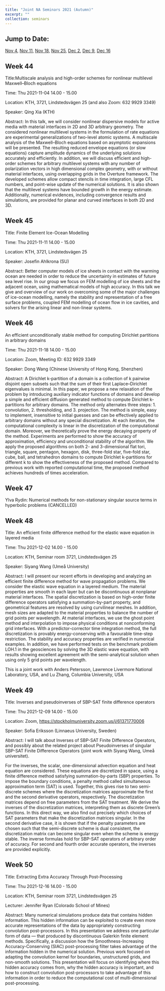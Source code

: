 ```yaml
---
title: "Joint NA Seminars 2021 (Autumn)"
excerpt: ""
collection: seminars
---
```


## Jump to Date: 
[Nov 4](#week-44), [Nov 11](#week-45), [Nov 18](#week-46), [Nov 25](#week-47), [Dec 2](#week-48), [Dec 9](#week-49), [Dec 16](#week-49)

## Week 44

Title:Multiscale analysis and high-order schemes for nonlinear multilevel Maxwell–Bloch equations

Time: Thu 2021-11-04 14.00 - 15.00

Location: KTH, 3721, Lindstedsvägen 25 (and also Zoom: 632 9929 3349)

Speaker: Qing Xia (KTH)

Abstract: In this talk, we will consider nonlinear dispersive models for active media with material interfaces in 2D and 3D arbitrary geometry. The considered nonlinear multilevel systems in the formulation of rate equations are experimental generalizations of two-level atomic systems. A multiscale analysis of the Maxwell–Bloch equations based on asymptotic expansions will be presented. The resulting reduced envelope equations (or slow equations) capture amplitude dynamics of the underlying solutions accurately and efficiently. In addition, we will discuss efficient and high-order schemes for arbitrary multilevel systems with any number of polarization vectors in high dimensional complex geometry, with or without material interfaces, using overlapping grids in the Overture framework. The developed schemes allow compact stencils in time integration, large CFL numbers, and point-wise update of the numerical solutions. It is also shown that the multilevel systems have bounded growth in the energy estimate. Additionally, numerical evidences, including convergence results and simulations, are provided for planar and curved interfaces in both 2D and 3D.

## Week 45

Title: Finite Element Ice-Ocean Modelling

Time: Thu 2021-11-11 14.00 - 15.00

Location: KTH, 3721, Lindstedsvägen 25

Speaker: Josefin Ahlkrona (SU)

Abstract: Better computer models of ice sheets in contact with the warming ocean are needed in order to reduce the uncertainty in estimates of future sea level rise. In our group we focus on FEM modelling of ice sheets and the adjacent ocean, using mathematical models of high accuracy. In this talk we give and overview of our work on overcoming some of the major challenges of ice-ocean modelling, namely the stability and representation of a free surface problems, coupled FEM modelling of ocean flow in ice cavities, and solvers for the arising linear and non-linear systems.

## Week 46

An efficient unconditionally stable method for computing Dirichlet partitions in arbitrary domains

Time: Thu 2021-11-18 14.00 - 15.00

Location: Zoom, Meeting ID: 632 9929 3349

Speaker: Dong Wang (Chinese University of Hong Kong, Shenzhen)

Abstract: A Dirichlet k-partition of a domain is a collection of k pairwise disjoint open subsets such that the sum of their first Laplace–Dirichlet eigenvalues is minimal. In this paper, we propose a new relaxation of the problem by introducing auxiliary indicator functions of domains and develop a simple and efficient diffusion generated method to compute Dirichlet k-partitions for arbitrary domains. The method only alternates three steps: 1. convolution, 2. thresholding, and 3. projection. The method is simple, easy to implement, insensitive to initial guesses and can be effectively applied to arbitrary domains without any special discretization. At each iteration, the computational complexity is linear in the discretization of the computational domain. Moreover, we theoretically prove the energy decaying property of the method. Experiments are performed to show the accuracy of approximation, efficiency and unconditional stability of the algorithm. We apply the proposed algorithms on both 2- and 3-dimensional flat tori, triangle, square, pentagon, hexagon, disk, three-fold star, five-fold star, cube, ball, and tetrahedron domains to compute Dirichlet k-partitions for different k to show the effectiveness of the proposed method. Compared to previous work with reported computational time, the proposed method achieves hundreds of times acceleration.

## Week 47

Ylva Rydin: Numerical methods for non-stationary singular source terms in hyperbolic problems (CANCELLED)

## Week 48

Title: An efficient finite difference method for the elastic wave equation in layered media

Time: Thu 2021-12-02 14.00 - 15.00

Location: KTH, Seminar room 3721, Lindstedsvägen 25

Speaker: Siyang Wang (Umeå University)

Abstract: I will present our recent efforts in developing and analyzing an efficient finite difference method for wave propagation problems. We consider the elastic wave equation in a layered medium. The material properties are smooth in each layer but can be discontinuous at nonplanar material interfaces. The spatial discretization is based on high-order finite difference operators satisfying a summation-by-part property, and geometrical features are resolved by using curvilinear meshes. In addition, mesh sizes are adapted to the material properties to balance the number of grid points per wavelength. At material interfaces, we use the ghost point method and interpolation to impose physical conditions at nonconforming grid interfaces. With a predictor-corrector time integration method, the full discretization is provably energy-conserving with a favourable time-step restriction. The stability and accuracy properties are verified in numerical examples. In addition, we have performed tests on the benchmark problem LOH.1 in the geosciences by solving the 3D elastic wave equation, with results showing excellent agreement with the semi-analytical solution when using only 5 grid points per wavelength.

This is a joint work with Anders Petersson, Lawrence Livermore National Laboratory, USA, and Lu Zhang, Columbia University, USA

## Week 49

Title: Inverses and pseudoinverses of SBP-SAT finite difference operators

Time: Thu 2021-12-09 14.00 - 15.00

Location: Zoom, https://stockholmuniversity.zoom.us/j/61371770006

Speaker: Sofia Eriksson (Linnaeus University, Sweden)

Abstract: I will talk about Inverses of SBP-SAT Finite Difference Operators, and possibly about the related project about Pseudoinverses of singular SBP-SAT Finite Difference Operators (joint work with Siyang Wang, Umeå universitet).

For the inverses, the scalar, one-dimensional advection equation and heat equation are considered. These equations are discretized in space, using a finite difference method satisfying summation-by-parts (SBP) properties. To impose the boundary conditions, a penalty method called simultaneous approximation term (SAT) is used. Together, this gives rise to two semi-discrete schemes where the discretization matrices approximate the first and the second derivative operators, respectively. The discretization matrices depend on free parameters from the SAT treatment. We derive the inverses of the discretization matrices, interpreting them as discrete Green’s functions. In this direct way, we also find out precisely which choices of SAT parameters that make the discretization matrices singular. In the second derivative case, it is shown that if the penalty parameters are chosen such that the semi-discrete scheme is dual consistent, the discretization matrix can become singular even when the scheme is energy stable. The inverse formulas hold for SBP-SAT operators of arbitrary order of accuracy. For second and fourth order accurate operators, the inverses are provided explicitly.

## Week 50

Title: Extracting Extra Accuracy Through Post-Processing

Time: Thu 2021-12-16 14.00 - 15.00

Location: KTH, Seminar room 3721, Lindstedsvägen 25

Lecturer: Jennifer Ryan (Colorado School of Mines)

Abstract: Many numerical simulations produce data that contains hidden information. This hidden information can be exploited to create even more accurate representations of the data by appropriately constructing convolution post-processors. In this presentation we address one particular form of data — that produced by discontinuous Galerkin finite element methods. Specifically, a discussion how the Smoothness-Increasing Accuracy-Conserving (SIAC) post-processing filter takes advantage of the information hidden in the numerical solution. Previous work focused on adapting the convolution kernel for boundaries, unstructured grids, and non-smooth solutions. This presentation will focus on identifying where this hidden accuracy comes from, why the hidden accuracy is important, and how to construct convolution post-processors to take advantage of this information in order to reduce the computational cost of multi-dimensional post-processing.
